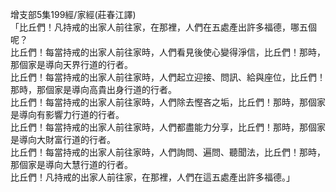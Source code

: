 增支部5集199經/家經(莊春江譯)  
「比丘們！凡持戒的出家人前往家，在那裡，人們在五處產出許多福德，哪五個呢？  
比丘們！每當持戒的出家人前往家時，人們看見後使心變得淨信，比丘們！那時，那個家是導向天界行道的行者。  
比丘們！每當持戒的出家人前往家時，人們起立迎接、問訊、給與座位，比丘們！那時，那個家是導向高貴出身行道的行者。  
比丘們！每當持戒的出家人前往家時，人們除去慳吝之垢，比丘們！那時，那個家是導向有影響力行道的行者。  
比丘們！每當持戒的出家人前往家時，人們都盡能力分享，比丘們！那時，那個家是導向大財富行道的行者。  
比丘們！每當持戒的出家人前往家時，人們詢問、遍問、聽聞法，比丘們！那時，那個家是導向大慧行道的行者。  
比丘們！凡持戒的出家人前往家，在那裡，人們在這五處產出許多福德。」  
  
  
